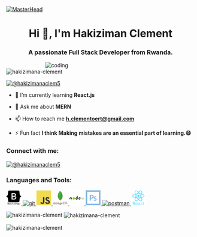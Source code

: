[![MasterHead](https://lh3.googleusercontent.com/xm-jIIuX9vjbmvEMvd9JQzRrSLn58iluXZ4ETpESEZLsALVvFbi23MTgDtvqUnu8gYPVFj0dlOwHszVZgle0zMBjW9OOtjW4hAQkNeT6A-UuDuWICnVAAlO58BR4GNYEsn_cCCd1Xqz77mtJKWccNLP6545YCkfCvohXAqeQycW1Ggsv30I923lNOrhuH1zgDKDB3hLrc2BotXDsrpNJTX2Zyt8YcSSoCJwd84bfWFnwMQ7h590ALqhHKlUgsbd63gLVHCjFr2k-zjwMDKiUFboIlVD9BL12BTrgfqXnJE8MbmGkz3fQuJ29MuZAxBPUOc_EUVL76KDLoOhxCRDAzK9V2zg5Bqk5BVpYGDtitSO2ZyNOhqmt_GWFOECE5d59P7CPP75CjuAjB8KGmxKrLQ2I-20Dc9gjQ6bXxXhiihsPCh5CgJJ4ae1R-NPr2igtH0_rlnnmJS4Cu0Rr3bQxFYHYItCs8L4onyY1N1yhrGV_citylsEtb8VdCNslJ0ZIyNnwU0MCx93STVpxVnboVmLdxHsz1cphYlcnYnHSQ0y8RV7KYqRd-Oqb1fD8P8O1XB2imcOlL4fu7Ru5g8DlQFd1-XZLU4sn7x7ZAATH9f2Tbv_p8Sn40dzZFWT-1vr-SCgz7xTTy7KlfS69AlR4u6EVFopL4RpE7T-R5SN5IQZp7oyEshjO9JWUtsu5zGI3bOMrFPUs-cTyYMtfgSI9rZA3H8gyeFYZgM7yCFjqWy_HL_m9zxfDyO6NWyvaWAZ7hIht3DWtwZhsyiDVpQYKxQFZJtXSIejRa8IpjUAa8oF6-zUaytEY9-hVPp8VltKrdnQRS0CiCLyUjZNTDYDmLgjVlMTaR5--c7xSXO8dbGQiVnJI-EYKHcqjWsJX84nwNAfBpz1-tOLu3tJhCA176QrIdRjk0wo8iEOR61kFhI36Uw=w1366-h410-no?authuser=0)](https://github.com/Hakizimana-Clement)


<h1 align="center">Hi 👋, I'm Hakiziman Clement</h1>
<h3 align="center">A passionate Full Stack Developer from Rwanda.</h3>

<img align="right" alt="coding" width="400" src="https://www.careerguide.com/career/wp-content/uploads/2021/06/coding-freak-1.gif">

<p align="left"> <img src="https://komarev.com/ghpvc/?username=hakizimana-clement&label=Profile%20views&color=0e75b6&style=flat" alt="hakizimana-clement" /> </p>

<p align="left"> <a href="https://twitter.com/@hakizimanaclem5" target="blank"><img src="https://img.shields.io/twitter/follow/@hakizimanaclem5?logo=twitter&style=for-the-badge" alt="@hakizimanaclem5" /></a> </p>

- 🌱 I’m currently learning **React.js**

- 💬 Ask me about **MERN**

- 📫 How to reach me **h.clementoert@gmail.com**

- ⚡ Fun fact **I think Making mistakes are an essential part of learning.😄**

<h3 align="left">Connect with me:</h3>
<p align="left">
<a href="https://twitter.com/@hakizimanaclem5" target="blank"><img align="center" src="https://raw.githubusercontent.com/rahuldkjain/github-profile-readme-generator/master/src/images/icons/Social/twitter.svg" alt="@hakizimanaclem5" height="30" width="40" /></a>
</p>

<h3 align="left">Languages and Tools:</h3>
<p align="left"> <a href="https://getbootstrap.com" target="_blank" rel="noreferrer"> <img src="https://raw.githubusercontent.com/devicons/devicon/master/icons/bootstrap/bootstrap-plain-wordmark.svg" alt="bootstrap" width="40" height="40"/> </a> <a href="https://git-scm.com/" target="_blank" rel="noreferrer"> <img src="https://www.vectorlogo.zone/logos/git-scm/git-scm-icon.svg" alt="git" width="40" height="40"/> </a> <a href="https://developer.mozilla.org/en-US/docs/Web/JavaScript" target="_blank" rel="noreferrer"> <img src="https://raw.githubusercontent.com/devicons/devicon/master/icons/javascript/javascript-original.svg" alt="javascript" width="40" height="40"/> </a> <a href="https://www.mongodb.com/" target="_blank" rel="noreferrer"> <img src="https://raw.githubusercontent.com/devicons/devicon/master/icons/mongodb/mongodb-original-wordmark.svg" alt="mongodb" width="40" height="40"/> </a> <a href="https://nodejs.org" target="_blank" rel="noreferrer"> <img src="https://raw.githubusercontent.com/devicons/devicon/master/icons/nodejs/nodejs-original-wordmark.svg" alt="nodejs" width="40" height="40"/> </a> <a href="https://www.photoshop.com/en" target="_blank" rel="noreferrer"> <img src="https://raw.githubusercontent.com/devicons/devicon/master/icons/photoshop/photoshop-line.svg" alt="photoshop" width="40" height="40"/> </a> <a href="https://postman.com" target="_blank" rel="noreferrer"> <img src="https://www.vectorlogo.zone/logos/getpostman/getpostman-icon.svg" alt="postman" width="40" height="40"/> </a> <a href="https://reactjs.org/" target="_blank" rel="noreferrer"> <img src="https://raw.githubusercontent.com/devicons/devicon/master/icons/react/react-original-wordmark.svg" alt="react" width="40" height="40"/> </a> </p>

<p><img align="left" src="https://github-readme-stats.vercel.app/api/top-langs?username=hakizimana-clement&show_icons=true&locale=en&layout=compact" alt="hakizimana-clement" /></p>

<p>&nbsp;<img align="center" src="https://github-readme-stats.vercel.app/api?username=hakizimana-clement&show_icons=true&locale=en" alt="hakizimana-clement" /></p>

<p><img align="center" src="https://github-readme-streak-stats.herokuapp.com/?user=hakizimana-clement&" alt="hakizimana-clement" /></p>
